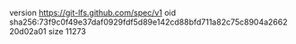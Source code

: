 version https://git-lfs.github.com/spec/v1
oid sha256:73f9c0f49e37daf0929fdf5d89e142cd88bfd711a82c75c8904a266220d02a01
size 11273
